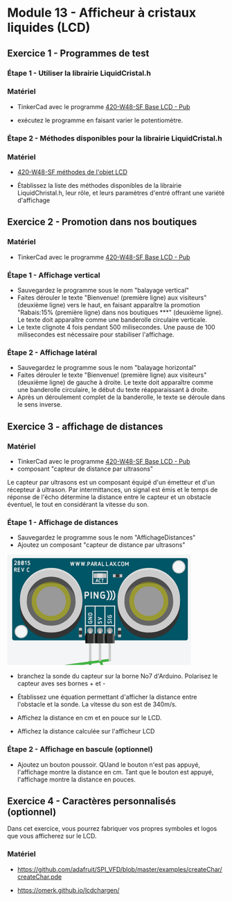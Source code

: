 # Module 13 - Afficheur à cristaux liquides (LCD)

## Exercice 1 - Programmes de test

### Étape 1 - Utiliser la librairie LiquidCristal.h

### Matériel

- TinkerCad avec le programme [420-W48-SF Base LCD - Pub](https://www.tinkercad.com/things/5TKA2kCZLcS-/editel)

- exécutez le programme en faisant varier le potentiomètre.

### Étape 2 - Méthodes disponibles pour la librairie LiquidCristal.h

### Matériel

-  [420-W48-SF méthodes de l'objet LCD](https://www.arduino.cc/en/Reference/LiquidCrystal)

- Établissez la liste des méthodes disponibles de la librairie LiquidChristal.h, leur rôle, et leurs paramètres d'entré offrant une variété d'affichage

## Exercice 2 - Promotion dans nos boutiques

### Matériel

- TinkerCad avec le programme [420-W48-SF Base LCD - Pub](https://www.tinkercad.com/things/5TKA2kCZLcS-/editel)


### Étape 1 - Affichage vertical
 
- Sauvegardez le programme sous le nom "balayage vertical"
- Faites dérouler le texte "Bienvenue! (première ligne) aux visiteurs" (deuxième ligne) vers le haut, en faisant apparaître la promotion "Rabais:15% (première ligne) dans nos boutiques ***" (deuxième ligne). Le texte doit apparaître comme une banderolle circulaire verticale.
- Le texte clignote 4 fois pendant 500 milisecondes. Une pause de 100 milisecondes est nécessaire pour stabiliser l'affichage.

### Étape 2 - Affichage latéral

- Sauvegardez le programme sous le nom "balayage horizontal"
- Faites dérouler le texte "Bienvenue! (première ligne) aux visiteurs" (deuxième ligne) de gauche à droite. Le texte doit apparaître comme une banderolle circulaire, le début du texte réapparaissant à droite.
- Après un déroulement complet de la banderolle, le texte se déroule dans le sens inverse.

## Exercice 3 - affichage de distances

### Matériel

- TinkerCad avec le programme [420-W48-SF Base LCD - Pub](https://www.tinkercad.com/things/5TKA2kCZLcS-/editel)
- composant "capteur de distance par ultrasons"

Le capteur par ultrasons est un composant équipé d'un émetteur et d'un récepteur à ultrason. Par intermittances, un signal est émis et le temps de réponse de l'écho détermine la distance entre le capteur et un obstacle éventuel, le tout en considérant la vitesse du son. 
### Étape 1 - Affichage de distances

- Sauvegardez le programme sous le nom "AffichageDistances"
- Ajoutez un composant "capteur de distance par ultrasons"

![Capteur ultra-sonique](img/CapteurUltrason.png)

- branchez la sonde du capteur sur la borne No7 d'Arduino. Polarisez le capteur aves ses bornes + et -

- Établissez une équation permettant d'afficher la distance entre l'obstacle et la sonde. 
La vitesse du son est de 340m/s.
- Affichez la distance en cm et en pouce sur le LCD.

- Affichez la distance calculée sur l'afficheur LCD

### Étape 2 - Affichage en bascule (optionnel)

- Ajoutez un bouton poussoir. QUand le bouton n'est pas appuyé, l'affichage montre la distance en cm. Tant que le bouton est appuyé, l'affichage montre la distance en pouces.

## Exercice 4 - Caractères personnalisés (optionnel)
Dans cet exercice, vous pourrez fabriquer vos propres symboles et logos que vous afficherez sur le LCD.

### Matériel

- https://github.com/adafruit/SPI_VFD/blob/master/examples/createChar/createChar.pde

- https://omerk.github.io/lcdchargen/
